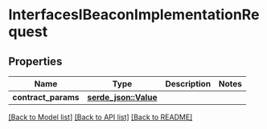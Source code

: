 # InterfacesIBeaconImplementationRequest

## Properties

Name | Type | Description | Notes
------------ | ------------- | ------------- | -------------
**contract_params** | [**serde_json::Value**](.md) |  | 

[[Back to Model list]](../README.md#documentation-for-models) [[Back to API list]](../README.md#documentation-for-api-endpoints) [[Back to README]](../README.md)


